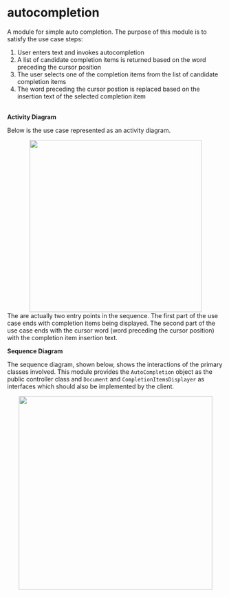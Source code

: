 # autocompletion
A module for simple auto completion.  The purpose of this module is to satisfy the use case steps: 
  1. User enters text and invokes autocompletion
  1. A list of candidate completion items is returned based on the word preceding the cursor position
  1. The user selects one of the completion items from the list of candidate completion items
  1. The word preceding the cursor postion is replaced based on the insertion text of the selected completion item
<br> 
<strong> Activity Diagram </strong> 
<p> 
Below is the use case represented as an activity diagram.  
<div align="center" width="500px"> 
  <img src="http://ricardo-marquez.com/rm/assets/images/activity-diagram-page-6.svg" alt="" height="400">
</div> 
The are actually two entry points in the sequence.  The first part of the use case ends with completion items being displayed.  The second part of the use case ends with the cursor word (word preceding the cursor position) with the completion item insertion text. 
</p> 

<strong> Sequence Diagram </strong> 
<p> 
The sequence diagram, shown below, shows the interactions of the primary classes involved. This module provides the <code>AutoCompletion</code> object as the public controller class and <code>Document</code> and <code>CompletionItemsDisplayer</code> as interfaces which should also be implemented by the client.

<div align="center" width="1200px"> 
  <img src="http://ricardo-marquez.com/rm/assets/images/activity-diagram-page-5.svg" alt="" height="450px">
</div> 
</p> 
